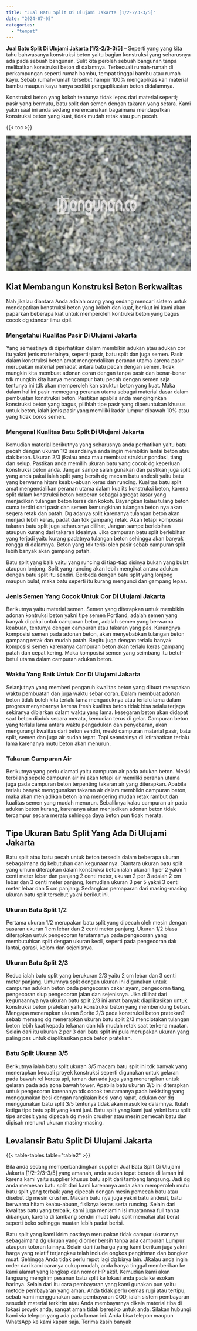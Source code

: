 ```yaml
---
title: "Jual Batu Split Di Ulujami Jakarta [1/2-2/3-3/5]"
date: "2024-07-05"
categories: 
  - "tempat"
---
```


**Jual Batu Split Di Ulujami Jakarta \[1/2-2/3-3/5\]** – Seperti yang yang kita tahu bahwasanya konstruksi beton yaitu bagian konstruksi yang seharusnya ada pada sebuah bangunan. Sulit kita peroleh sebuah bangunan tanpa melibatkan konstruksi beton di dalamnya. Terkecuali rumah-rumah di perkampungan seperti rumah bambu, tempat tinggal bambu atau rumah kayu. Sebab rumah-rumah tersebut hampir 100% mengaplikasikan material bambu maupun kayu hanya sedikit pengaplikasian beton didalamnya.

Konstruksi beton yang kokoh tentunya tidak lepas dari material seperti; pasir yang bermutu, batu split dan semen dengan takaran yang setara. Kami yakin saat ini anda sedang merencanakan bagaimana mendapatkan konstruksi beton yang kuat, tidak mudah retak atau pun pecah.

{{< toc >}}

![Jual Batu Split Di Ulujami Jakarta [1/2-2/3-3/5]](/images/jual-batu-split-32.png)

## Kiat Membangun Konstruksi Beton Berkwalitas

Nah jikalau diantara Anda adalah orang yang sedang mencari sistem untuk mendapatkan konstruksi beton yang kokoh dan kuat, berikut ini kami akan paparkan beberapa kiat untuk memperoleh kontruksi beton yang bagus cocok dg standar ilmu sipil.

### Mengetahui Kualitas Pasir Di Ulujami Jakarta

Yang semestinya di diperhatikan dalam membikin adukan atau adukan cor itu yakni jenis materialnya, seperti; pasir, batu split dan juga semen. Pasir dalam konstruksi beton amat mengendalikan peranan utama karena pasir merupakan material pemadat antara batu pecah dengan semen. tidak mungkin kita membuat adonan coran dengan tanpa pasir dan benar-benar tdk mungkin kita hanya mencampur batu pecah dengan semen saja tentunya ini tdk akan memperoleh kan struktur beton yang kuat. Maka dalam hal ini pasir memegang peranan utama sebagai material dasar dalam pembuatan konstruksi beton. Pastikan apabila anda menginginkan konstruksi beton yang bagus, pilihlah tipe pasir yang diperuntukan khusus untuk beton, ialah jenis pasir yang memiliki kadar lumpur dibawah 10% atau yang tidak boros semen.

### Mengenal Kualitas Batu Split Di Ulujami Jakarta

Kemudian material berikutnya yang seharusnya anda perhatikan yaitu batu pecah dengan ukuran 1/2 seandainya anda ingin membikin lantai beton atau dak beton. Ukuran 2/3 jikalau anda mau membuat struktur pondasi, tiang dan selup. Pastikan anda memilih ukuran batu yang cocok dg keperluan konstruksi beton anda. Jangan sampe salah gunakan dan pastikan juga split yang anda pakai ialah split yang bersih dg macam batu andesit yaitu batu yang berwarna hitam keabu-abuan keras dan runcing. Kualitas batu split amat mengendalikan peranan utama dalam kualits konstruksi beton, karena split dalam konstruksi beton berperan sebagai agregat kasar yang menjadikan tulangan beton keras dan kokoh. Bayangkan kalau tulang beton cuma terdiri dari pasir dan semen kemungkinan tulangan beton nya akan segera retak dan patah. Dg adanya split karenanya tulangan beton akan menjadi lebih keras, padat dan tdk gampang retak. Akan tetapi komposisi takaran batu split juga seharusnya dilihat, Jangan sampe berlebihan ataupun kurang dari takaran idealnya. Jika campuran batu split berlebihan yang terjadi yaitu kurang padatnya tulangan beton sehingga akan banyak rongga di dalamnya. Beton yang tdk terisi oleh pasir sebab campuran split lebih banyak akan gampang patah.

Batu split yang baik yaitu yang runcing di tiap-tiap sisinya bukan yang bulat ataupun lonjong. Split yang runcing akan lebih mengikat antara adukan dengan batu split itu sendiri. Berbeda dengan batu split yang lonjong maupun bulat, maka batu seperti itu kurang mengunci dan gampang lepas.

### Jenis Semen Yang Cocok Untuk Cor Di Ulujami Jakarta

Berikutnya yaitu material semen. Semen yang diterapkan untuk membikin adonan kontruksi beton yakni tipe semen Portland, adalah semen yang banyak dipakai untuk campuran beton, adalah semen yang berwarna keabuan, tentunya dengan campuran atau takaran yang pas. Kurangnya komposisi semen pada adonan beton, akan menyebabkan tulangan beton gampang retak dan mudah patah. Begitu juga dengan terlalu banyak komposisi semen karenanya campuran beton akan terlalu keras gampang patah dan cepat kering. Maka komposisi semen yang seimbang itu betul-betul utama dalam campuran adukan beton.

### Waktu Yang Baik Untuk Cor Di Ulujami Jakarta

Selanjutnya yang memberi pengaruh kwalitas beton yang dibuat merupakan waktu pembuatan dan juga waktu sebar coran. Dalam membuat adonan beton tidak boleh kita terlalu lama mengaduknya atau terlalu lama dalam progres menyebarnya karena fresh kualitas beton tidak bisa selalu terjaga sekiranya dibiarkan dalam waktu yang lama. kesegaran beton akan didapat saat beton diaduk secara merata, kemudian terus di gelar. Campuran beton yang terlalu lama antara waktu pengadukan dan penyebaran, akan mengurangi kwalitas dari beton sendiri, meski campuran material pasir, batu split, semen dan juga air sudah tepat. Tapi seandainya di istirahatkan terlalu lama karenanya mutu beton akan menurun.

### Takaran Campuran Air

Berikutnya yang perlu diamati yaitu campuran air pada adukan beton. Meski terbilang sepele campuran air ini akan tetapi air memiliki peranan utama juga pada campuran beton terpenting takaran air yang diterapkan. Apabila terlalu banyak menggunakan takaran air dalam membikin campuran beton, maka akan menjadikan beton lama mengering mudah retak rambut dan kualitas semen yang mudah menurun. Sebaliknya kalau campuran air pada adukan beton kurang, karenanya akan menjadikan adonan beton tidak tercampur secara merata sehingga daya beton pun tidak merata.

## Tipe Ukuran Batu Split Yang Ada Di Ulujami Jakarta

Batu split atau batu pecah untuk beton tersedia dalam beberapa ukuran sebagaimana dg kebutuhan dan kegunaannya. Diantara ukuran batu split yang umum diterapkan dalam konstruksi beton ialah ukuran 1 per 2 yakni 1 centi meter lebar dan panjang 2 centi meter, ukuran 2 per 3 adalah 2 cm lebar dan 3 centi meter panjang, kemudian ukuran 3 per 5 yakni 3 centi meter lebar dan 5 cm panjang. Sedangkan pemaparan dari masing-masing ukuran batu split tersebut yakni berikut ini.

### Ukuran Batu Split 1/2

Pertama ukuran 1/2 merupakan batu split yang dipecah oleh mesin dengan sasaran ukuran 1 cm lebar dan 2 centi meter panjang. Ukuran 1/2 biasa diterapkan untuk pengecoran terutamanya pada pengecoran yang membutuhkan split dengan ukuran kecil, seperti pada pengecoran dak lantai, garasi, kolom dan sejenisnya.

### Ukuran Batu Split 2/3

Kedua ialah batu split yang berukuran 2/3 yaitu 2 cm lebar dan 3 centi meter panjang. Umumnya split dengan ukuran ini digunakan untuk campuran adukan beton pada pengecoran cakar ayam, pengecoran tiang, pengecoran slup pengecoran jalan dan sejenisnya. Jika dilihat dari kegunaannya nya ukuran batu split 2/3 ini amat banyak diaplikasikan untuk konstruksi beton pratekan yaitu konstruksi beton yang membendung beban. Mengapa menerapkan ukuran Sprite 2/3 pada konstruksi beton pratekan? sebab memang dg menerapkan ukuran batu split 2/3 menciptakan tulangan beton lebih kuat kepada tekanan dan tdk mudah retak saat terkena muatan. Selain dari itu ukuran 2 per 3 dari batu split ini pula merupakan ukuran yang paling pas untuk diaplikasikan pada beton pratekan.

### Batu Split Ukuran 3/5

Berikutnya ialah batu split ukuran 3/5 macam batu split ini tdk banyak yang menerapkan kecuali proyek konstruksi seperti digunakan untuk gelaran pada bawah rel kereta api, taman dan ada juga yang menerapkan untuk gelaran pada ada zona bawah tower. Apabila batu ukuran 3/5 ini diterapkan untuk pengecoran karenanya tdk cocok terutamanya pada bekisting yang menggunakan besi dengan rangkaian besi yang rapat, adukan cor dg menggunakan batu split 3/5 tentunya tidak akan masuk ke dalamnya. Itulah ketiga tipe batu split yang kami jual. Batu split yang kami jual yakni batu split tipe andesit yang dipecah dg mesin crusher atau mesin pemecah batu dan dipisah menurut ukuran masing-masing.

## Levalansir Batu Split Di Ulujami Jakarta

{{< table-tables table="table2" >}}

Bila anda sedang memperbandingkan supplier Jual Batu Split Di Ulujami Jakarta \[1/2-2/3-3/5\] yang amanah, anda sudah tepat berada di laman ini karena kami yaitu supplier khusus batu split dari tambang langsung. Jadi dg anda memesan batu split dari kami karenanya anda akan memperoleh mutu batu split yang terbaik yang dipecah dengan mesin pemecah batu atau disebut dg mesin crusher. Macam batu nya juga yakni batu andesit, batu berwarna hitam keabu-abuan, fisiknya keras serta runcing. Selain dari kwalitas batu yang terbaik, kami juga menjamin isi muatannya full tanpa dibangun, karena di tambang sendiri muat batu split memakai alat berat seperti beko sehingga muatan lebih padat berisi.

Batu split yang kami kirim pastinya merupakan tidak campur ukurannya sebagaimana dg ukruan yang diorder bersih tanpa ada campuran Lumpur ataupun kotoran lainnya. Selain dari itu harga yang kami berikan juga yakni harga yang relatif terjangkau telah include ongkos pengiriman dan bongkar muat. Sehingga Anda tidak perlu repot lagi dg biaya lain. Jikalau anda ingin order dari kami caranya cukup mudah, anda hanya tinggal memberikan ke kami alamat yang lengkap dan nomor HP aktif. Kemudian kami akan langsung mengirim pesanan batu split ke lokasi anda pada ke esokan harinya. Selain dari itu cara pembayaran yang kami gunakan pun yaitu metode pembayaran yang aman. Anda tidak perlu cemas rugi atau tertipu, sebab kami menggunakan cara pembayaran COD, ialah sistem pembayaran sesudah material terkirim atau Anda membayarnya dikala material tiba di lokasi proyek anda, sangat aman tidak beresiko untuk anda. Silakan hubungi kami via telepon yang ada pada laman ini. Anda bisa telepon maupun WhatsApp ke kami kapan saja. Terima kasih banyak
